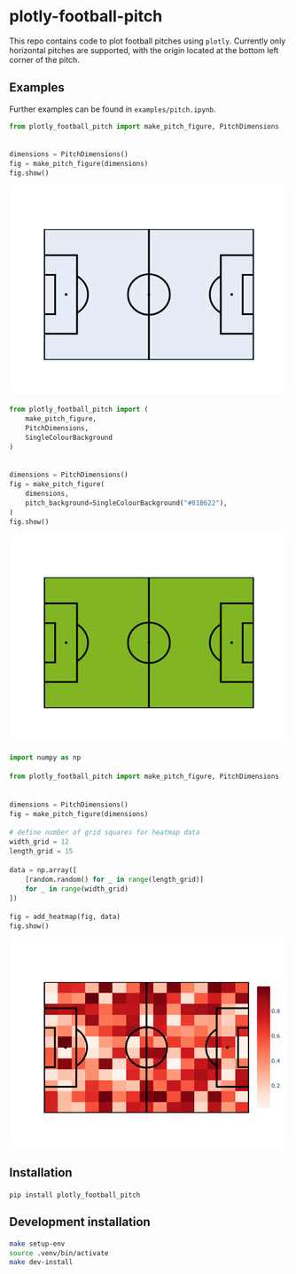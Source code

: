 # plotly-football-pitch

This repo contains code to plot football pitches using `plotly`. Currently only horizontal pitches are supported, with the origin located at the bottom left
corner of the pitch.

## Examples

Further examples can be found in `examples/pitch.ipynb`.

```python
from plotly_football_pitch import make_pitch_figure, PitchDimensions


dimensions = PitchDimensions()
fig = make_pitch_figure(dimensions)
fig.show()
```

![basic pitch](images/basic_pitch.png)

```python
from plotly_football_pitch import (
    make_pitch_figure,
    PitchDimensions,
    SingleColourBackground
)


dimensions = PitchDimensions()
fig = make_pitch_figure(
    dimensions,
    pitch_background=SingleColourBackground("#81B622"),
)
fig.show()
```

![green pitch](images/green_pitch.png)

```python
import numpy as np

from plotly_football_pitch import make_pitch_figure, PitchDimensions


dimensions = PitchDimensions()
fig = make_pitch_figure(dimensions)

# define number of grid squares for heatmap data
width_grid = 12
length_grid = 15

data = np.array([
    [random.random() for _ in range(length_grid)]
    for _ in range(width_grid)
])

fig = add_heatmap(fig, data)
fig.show()
```

![basic pitch with heatmp](images/basic_pitch_with_heatmap.png)

## Installation

`pip install plotly_football_pitch`

## Development installation

```bash
make setup-env
source .venv/bin/activate
make dev-install
```
